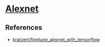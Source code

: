# [Alexnet](http://papers.nips.cc/paper/4824-imagenet-classification-with-deep-convolutional-neural-networks.pdf)

## References
- [kratzert/finetune_alexnet_with_tensorflow](https://github.com/kratzert/finetune_alexnet_with_tensorflow)
